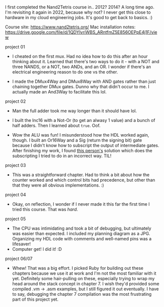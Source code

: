 I first completed the Nand2Tetris course in.. 2012? 2014? A long time ago. I'm revisiting it again in 2022, because why not? I never get this close to hardware in my cloud engineering jobs. It's good to get back to basics. :)

Course site: https://www.nand2tetris.org/
Mac installation notes: https://drive.google.com/file/d/1QDYIvriWBS_ARntfmZ5E856OEPpE4j1F/view

project 01

- I cheated on the first mux. Had no idea how to do this after an hour thinking about it. Learned that there's two ways to do it - with a NOT and three NANDS, or a NOT, two ANDs, and an OR. I wonder if there's an electrical engineering reason to do one vs the other.

- I made the DMux4Way and DMux8Way with AND gates rather than just chaining together DMux gates. Dunno why that didn't occur to me. I actually made an And3Way to facilitate this lol.

project 02

- Man the full adder took me way longer than it should have lol.

- I built the Inc16 with a Not-Or (to get an alwasy 1 value) and a bunch of half adders. Then I learned about `true`. Oof.

- Wow the ALU was fun! I misunderstood how the HDL worked again, though. I built an Or16Way and a Sig (return the signing bit) gate because I didn't know how to subscript the output of intermediate gates. After finishing my work, I found [this person's](https://github.com/xctom/Nand2Tetris/blob/master/projects/02/ALU.hdl) solution which does the subscripting I tried to do in an incorrect way. TIL!

project 03

- This was a straightforward chapter. Had to think a bit about how the counter worked and which control bits had precedence, but other than that they were all obvious implementations. :)

project 04
- Okay, on reflection, I wonder if I never made it this far the first time I tried this course. That was _hard_.

project 05
- The CPU was intimidating and took a bit of debugging, but ultimately was easier than expected. I included my planning diagram as a JPG. Organizing my HDL code with comments and well-named pins was a lifesaver!
- Computer get! I did it! :D

project 06/07
- Whew! That was a big effort. I picked Ruby for building out these chapters because we use it at work and I'm not the most familiar with it yet. Definitely some hair-pulling on these, especially trying to wrap my head around the stack concept in chapter 7. I wish they'd provided some compiled .vm -> .asm examples, but I still figured it out eventually. I have to say, debugging the chapter 7 compilation was the most frustrating part of this project yet.

